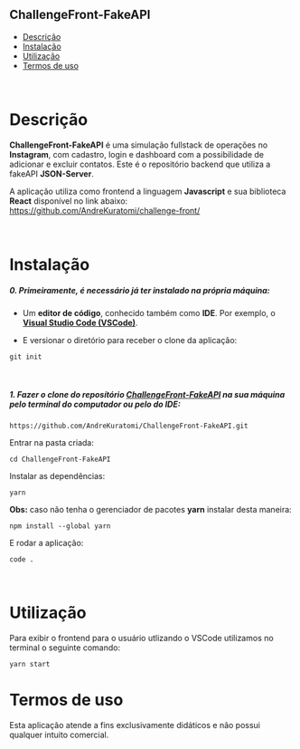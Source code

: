 ## ChallengeFront-FakeAPI

- [Descrição](#descrição)
- [Instalação](#instalação)
- [Utilização](#utilização)
- [Termos de uso](#termos-de-uso)

<br>

# Descrição

<b>ChallengeFront-FakeAPI</b> é uma simulação fullstack de operações no <b>Instagram</b>, com cadastro, login e dashboard com a possibilidade de adicionar e excluir contatos. Este é o repositório backend que utiliza a fakeAPI <strong>JSON-Server</strong>.

A aplicação utiliza como frontend a linguagem <strong>Javascript</strong> e sua biblioteca <strong>React</strong> disponível no link abaixo:
<strong></strong>
https://github.com/AndreKuratomi/challenge-front/

<br>


# Instalação

<h5>0. Primeiramente, é necessário já ter instalado na própria máquina:</h5>

- Um <b>editor de código</b>, conhecido também como <b>IDE</b>. Por exemplo, o <b>[Visual Studio Code (VSCode)](https://code.visualstudio.com/)</b>.

- <p> E versionar o diretório para receber o clone da aplicação:</p>

```
git init
```

<br>
<h5>1. Fazer o clone do reposítório <span style="text-decoration: underline">ChallengeFront-FakeAPI</span> na sua máquina pelo terminal do computador ou pelo do IDE:</h5>

```
https://github.com/AndreKuratomi/ChallengeFront-FakeAPI.git
```

<p>Entrar na pasta criada:</p>

```
cd ChallengeFront-FakeAPI
```

<p>Instalar as dependências:</p>

```
yarn
```

<p><b>Obs:</b> caso não tenha o gerenciador de pacotes <b>yarn</b> instalar desta maneira:</p>

```
npm install --global yarn
```


<p>E rodar a aplicação:</p>

```
code .
```

<br>


# Utilização

<p>Para exibir o frontend para o usuário utlizando o VSCode utilizamos no terminal o seguinte comando:</p>

```
yarn start
```




# Termos de uso

<p>Esta aplicação atende a fins exclusivamente didáticos e não possui qualquer intuito comercial.</p>
